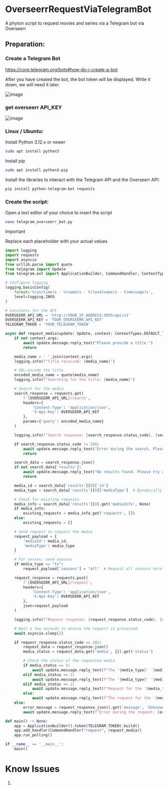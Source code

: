 # OverseerrRequestViaTelegramBot
A phyton script to request movies and series via a Telegram bot via Overseerr

## Preparation:

### Create a Telegram Bot

https://core.telegram.org/bots#how-do-i-create-a-bot

After you have created the bot, the bot token will be displayed. Write it down, we will need it later.

![image](https://github.com/user-attachments/assets/1a034159-2ba2-4573-948e-b4c643b87fa7)


### get overseerr API_KEY

![image](https://github.com/user-attachments/assets/b612cfc3-baa9-49ad-96e2-4de8f9ebecde)



### Linux / Ubuntu:

Install Python 3.12.x or newer

```bash
sudo apt install python3
```

Install pip

```bash
sudo apt install python3-pip
```

Install the libraries to interact with the Telegram API and the Overseerr API:

```bash
pip install python-telegram-bot requests
```

### Create the script:
Open a text editor of your choice to insert the script

```bash
nano telegram_overseerr_bot.py
```

> [!IMPORTANT]
> Replace each placeholder with your actual values


```python
import logging
import requests
import asyncio
from urllib.parse import quote
from telegram import Update
from telegram.ext import ApplicationBuilder, CommandHandler, ContextTypes

# Configure logging
logging.basicConfig(
    format='%(asctime)s - %(name)s - %(levelname)s - %(message)s',
    level=logging.INFO
)

# Constants for the API
OVERSEERR_API_URL = 'http://YOUR_IP_ADDRESS:5055/api/v1'
OVERSEERR_API_KEY = 'YOUR_OVERSEERR_API_KEY'
TELEGRAM_TOKEN = 'YOUR_TELEGRAM_TOKEN'

async def request_media(update: Update, context: ContextTypes.DEFAULT_TYPE) -> None:
    if not context.args:
        await update.message.reply_text("Please provide a title.")
        return

    media_name = ' '.join(context.args)
    logging.info(f"Title received: {media_name}")

    # URL-encode the title
    encoded_media_name = quote(media_name)
    logging.info(f"Searching for the title: {media_name}")

    # Search for the media
    search_response = requests.get(
        f'{OVERSEERR_API_URL}/search',
        headers={
            'Content-Type': 'application/json',
            'X-Api-Key': OVERSEERR_API_KEY
        },
        params={'query': encoded_media_name}
    )

    logging.info(f"Search response: {search_response.status_code}, {search_response.text}")

    if search_response.status_code != 200:
        await update.message.reply_text("Error during the search. Please try again later.")
        return

    search_data = search_response.json()
    if not search_data['results']:
        await update.message.reply_text("No results found. Please try a different title.")
        return

    media_id = search_data['results'][0]['id']
    media_type = search_data['results'][0]['mediaType']  # Dynamically determine the type

    # Check for existing requests
    media_info = search_data['results'][0].get('mediaInfo', None)
    if media_info:
        existing_requests = media_info.get('requests', [])
    else:
        existing_requests = []

    # Send request to request the media
    request_payload = {
        'mediaId': media_id,
        'mediaType': media_type
    }

    # For series: send seasons
    if media_type == "tv":
        request_payload['seasons'] = "all"  # Request all seasons here

    request_response = requests.post(
        f'{OVERSEERR_API_URL}/request',
        headers={
            'Content-Type': 'application/json',
            'X-Api-Key': OVERSEERR_API_KEY
        },
        json=request_payload
    )

    logging.info(f"Request response: {request_response.status_code}, {request_response.text}")

    # Wait a few seconds to ensure the request is processed
    await asyncio.sleep(2)

    if request_response.status_code == 201:
        request_data = request_response.json()
        media_status = request_data.get('media', {}).get('status')

        # Check the status of the requested media
        if media_status == 5:
            await update.message.reply_text(f"The '{media_type}' '{media_name}' is already available. No new request needed.")
        elif media_status == 3:
            await update.message.reply_text(f"The '{media_type}' '{media_name}' has already been requested and is still being processed.")
        elif media_status == 2:
            await update.message.reply_text(f"Request for the '{media_type}' '{media_name}' has been successfully sent!")
        else:
            await update.message.reply_text(f"The request for the '{media_type}' '{media_name}' was successful, but the status is unknown.")
    else:
        error_message = request_response.json().get('message', 'Unknown error')
        await update.message.reply_text(f"Error during the request: {error_message}")

def main() -> None:
    app = ApplicationBuilder().token(TELEGRAM_TOKEN).build()
    app.add_handler(CommandHandler("request", request_media))
    app.run_polling()

if __name__ == '__main__':
    main()
```

# Know Issues
1.
